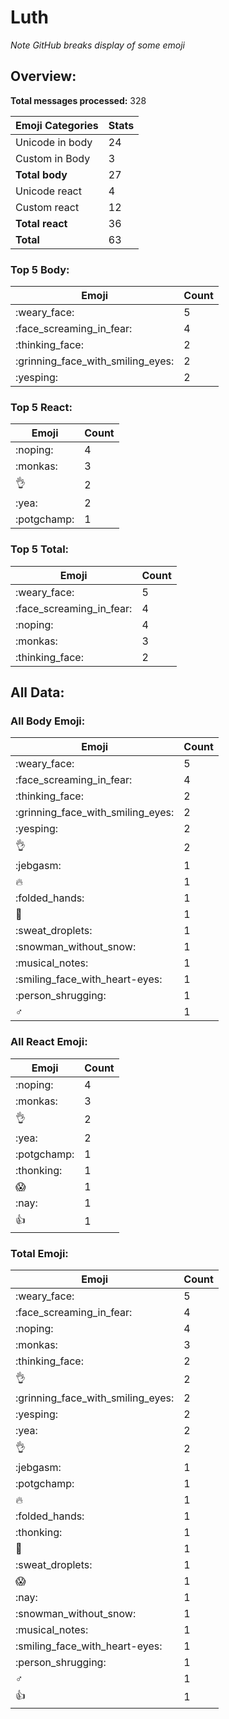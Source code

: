 # Luth

*Note GitHub breaks display of some emoji*

## Overview:

**Total messages processed:** 328

Emoji Categories | Stats
-------|--------
Unicode in body | 24
Custom in Body | 3
**Total body** | 27
Unicode react | 4
Custom react | 12
**Total react** | 36
**Total** | 63

### Top 5 Body:

Emoji | Count
-------|--------
:weary_face: | 5
:face_screaming_in_fear: | 4
:thinking_face: | 2
:grinning_face_with_smiling_eyes: | 2
:yesping: | 2

### Top 5 React:

Emoji | Count
-------|--------
:noping: | 4
:monkas: | 3
👌 | 2
:yea: | 2
:potgchamp: | 1

### Top 5 Total:

Emoji | Count
-------|--------
:weary_face: | 5
:face_screaming_in_fear: | 4
:noping: | 4
:monkas: | 3
:thinking_face: | 2

## All Data:

### All Body Emoji:

Emoji | Count
-------|--------
:weary_face: | 5
:face_screaming_in_fear: | 4
:thinking_face: | 2
:grinning_face_with_smiling_eyes: | 2
:yesping: | 2
:ok_hand: | 2
:jebgasm: | 1
:fire: | 1
:folded_hands: | 1
:eggplant: | 1
:sweat_droplets: | 1
:snowman_without_snow: | 1
:musical_notes: | 1
:smiling_face_with_heart-eyes: | 1
:person_shrugging: | 1
:male_sign: | 1

### All React Emoji:

Emoji | Count
-------|--------
:noping: | 4
:monkas: | 3
👌 | 2
:yea: | 2
:potgchamp: | 1
:thonking: | 1
😱 | 1
:nay: | 1
👍 | 1

### Total Emoji:

Emoji | Count
-------|--------
:weary_face: | 5
:face_screaming_in_fear: | 4
:noping: | 4
:monkas: | 3
:thinking_face: | 2
👌 | 2
:grinning_face_with_smiling_eyes: | 2
:yesping: | 2
:yea: | 2
:ok_hand: | 2
:jebgasm: | 1
:potgchamp: | 1
:fire: | 1
:folded_hands: | 1
:thonking: | 1
:eggplant: | 1
:sweat_droplets: | 1
😱 | 1
:nay: | 1
:snowman_without_snow: | 1
:musical_notes: | 1
:smiling_face_with_heart-eyes: | 1
:person_shrugging: | 1
:male_sign: | 1
👍 | 1

